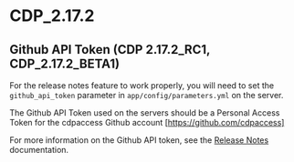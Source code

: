 # CDP_2.17.2

## Github API Token (CDP 2.17.2_RC1, CDP_2.17.2_BETA1)

For the release notes feature to work properly, you will need to set the `github_api_token` parameter in `app/config/parameters.yml` on the server.

The Github API Token used on the servers should be a Personal Access Token for the cdpaccess Github account [https://github.com/cdpaccess]

For more information on the Github API token, see the [Release Notes](../release_notes.md) documentation.
